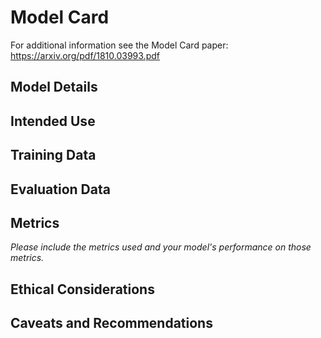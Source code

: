 # Model Card

For additional information see the Model Card paper: https://arxiv.org/pdf/1810.03993.pdf

## Model Details


## Intended Use

## Training Data

## Evaluation Data

## Metrics
_Please include the metrics used and your model's performance on those metrics._

## Ethical Considerations

## Caveats and Recommendations
